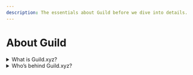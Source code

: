 ```yaml
---
description: The essentials about Guild before we dive into details.
---
```


# About Guild

<details>

<summary>What is Guild.xyz?</summary>

[Guild.xyz](https://guild.xyz) is a token-enabled membership management tool to create, organize and scale communities on Discord and beyond. It supports millions of tokens, NFTs, POAPs on multiple chains while becoming the infrastructure to build bridges across web3 ecosystems.

![](<../.gitbook/assets/image (7) (1).png>)

</details>

<details>

<summary>Who’s behind Guild.xyz?</summary>

The [Agora Space](https://agora.xyz), a studio DAO building essentials for DAOs, internet communities. Agora Space connects Discord, Twitter and other social media platforms with the blockchain providing a range of tools to upgrade DAOs and Social Token communities. Our vision is to supercharge Web3 adoption by creating gasless, multi-chain and platform-agnostic solutions, without sacrificing decentralisation or privacy.

</details>
